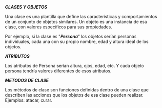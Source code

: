 ***CLASES Y OBJETOS***

Una clase es una plantilla que define las características y comportamientos de un conjunto de objetos similares. Un objeto es una instancia de esa clase, con valores específicos para sus propiedades. 

Por ejemplo, si la clase es "***Persona***" los objetos serían personas individuales, cada una con su propio nombre, edad y altura ideal de los objetos.

***ATRIBUTOS***

Los atributos de Persona serían altura, ojos, edad, etc. Y cada objeto persona tendría valores diferentes de esos atributos.

***METODOS DE CLASE***

Los métodos de clase son funciones definidas dentro de una clase que describen las acciones que los objetos de esa clase pueden realizar. Ejemplos: atacar, curar.

